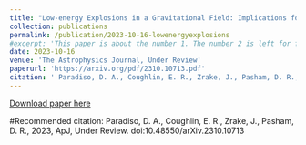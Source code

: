```yaml
---
title: "Low-energy Explosions in a Gravitational Field: Implications for Sub-energetic Supernovae and Fast X-ray Transients"
collection: publications
permalink: /publication/2023-10-16-lowenergyexplosions
#excerpt: 'This paper is about the number 1. The number 2 is left for future work.'
date: 2023-10-16
venue: 'The Astrophysics Journal, Under Review'
paperurl: 'https://arxiv.org/pdf/2310.10713.pdf'
citation: ' Paradiso, D. A., Coughlin, E. R., Zrake, J., Pasham, D. R., 2023, ApJ, Under Review. doi:10.48550/arXiv.2310.10713'
---
```


[Download paper here](https://arxiv.org/pdf/2310.10713.pdf)

#Recommended citation: Paradiso, D. A., Coughlin, E. R., Zrake, J., Pasham, D. R., 2023, ApJ, Under Review. doi:10.48550/arXiv.2310.10713
